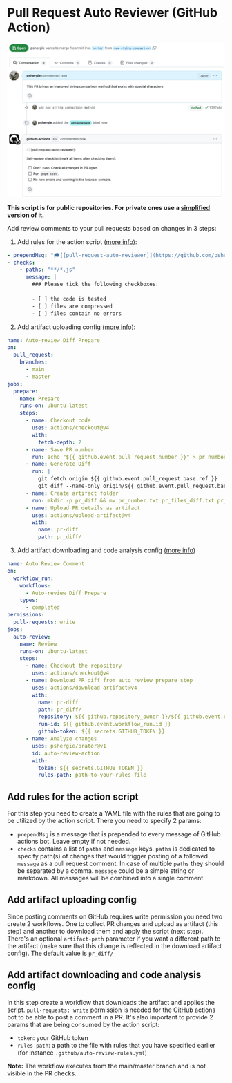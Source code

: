# Pull Request Auto Reviewer (GitHub Action)

![action example](./img/example.jpg)

__This script is for public repositories. For private ones use a [simplified version](https://github.com/pshergie/prator-private) of it.__

Add review comments to your pull requests based on changes in 3 steps:

1. Add rules for the action script [(more info)](#add-rules-for-the-action-script):

```yml
- prependMsg: "🗯️[[pull-request-auto-reviewer]](https://github.com/pshergie/prator):"
- checks:
    - paths: "**/*.js"
      message: |
        ### Please tick the following checkboxes:

        - [ ] the code is tested
        - [ ] files are compressed
        - [ ] files contain no errors
```

2. Add artifact uploading config [(more info)](#add-artifact-uploading-config):

```yml
name: Auto-review Diff Prepare
on:
  pull_request:
    branches:
      - main
      - master
jobs:
  prepare:
    name: Prepare
    runs-on: ubuntu-latest
    steps:
      - name: Checkout code
        uses: actions/checkout@v4
        with:
          fetch-depth: 2
      - name: Save PR number
        run: echo "${{ github.event.pull_request.number }}" > pr_number.txt
      - name: Generate Diff
        run: |
          git fetch origin ${{ github.event.pull_request.base.ref }}
          git diff --name-only origin/${{ github.event.pull_request.base.ref }}..${{ github.sha }} > pr_files_diff.txt
      - name: Create artifact folder
        run: mkdir -p pr_diff && mv pr_number.txt pr_files_diff.txt pr_diff/
      - name: Upload PR details as artifact
        uses: actions/upload-artifact@v4
        with:
          name: pr-diff
          path: pr_diff/
```

3. Add artifact downloading and code analysis config [(more info)](#add-artifact-downloading-and-code-analysis-config)

```yml
name: Auto Review Comment
on:
  workflow_run:
    workflows:
      - Auto-review Diff Prepare
    types:
      - completed
permissions:
  pull-requests: write
jobs:
  auto-review:
    name: Review
    runs-on: ubuntu-latest
    steps:
      - name: Checkout the repository
        uses: actions/checkout@v4
      - name: Download PR diff from auto review prepare step
        uses: actions/download-artifact@v4
        with:
          name: pr-diff
          path: pr_diff/
          repository: ${{ github.repository_owner }}/${{ github.event.repository.name }}
          run-id: ${{ github.event.workflow_run.id }}
          github-token: ${{ secrets.GITHUB_TOKEN }}
      - name: Analyze changes
        uses: pshergie/prator@v1
        id: auto-review-action
        with:
          token: ${{ secrets.GITHUB_TOKEN }}
          rules-path: path-to-your-rules-file
```

## Add rules for the action script

For this step you need to create a YAML file with the rules that are going to be utilized by the action script. There you need to specify 2 params:

- `prependMsg` is a message that is prepended to every message of GitHub actions bot. Leave empty if not needed.
- `checks` contains a list of `paths` and `message` keys. `paths` is dedicated to specify path(s) of changes that would trigger posting of a followed `message` as a pull request comment. In case of multiple `paths` they should be separated by a comma. `message` could be a simple string or markdown. All messages will be combined into a single comment.

## Add artifact uploading config

Since posting comments on GitHub requires write permission you need two create 2 workflows. One to collect PR changes and upload as artifact (this  step) and another to download them and apply the script (next step). There's an optional `artifact-path` parameter if you want a different path to the artifact (make sure that this change is reflected in the download artifact config). The default value is `pr_diff/`

## Add artifact downloading and code analysis config

In this step create a workflow that downloads the artifact and applies the script. `pull-requests: write` permission is needed for the GitHub actions bot to be able to post a comment in a PR. It's also important to provide 2 params that are being consumed by the action script:

- `token`: your GitHub token
- `rules-path`: a path to the file with rules that you have specified earlier (for instance `.github/auto-review-rules.yml`)

__Note:__ The workflow executes from the main/master branch and is not visible in the PR checks.
